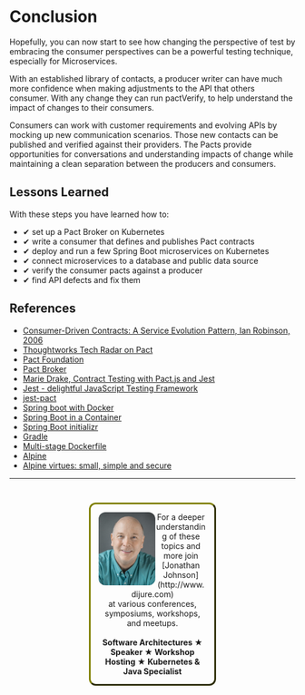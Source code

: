 # Conclusion #

Hopefully, you can now start to see how changing the perspective of test by embracing the consumer perspectives can be a powerful testing technique, especially for Microservices.

With an established library of contacts, a producer writer can have much more confidence when making adjustments to the API that others consumer. With any change they can run pactVerify, to help understand the impact of changes to their consumers.

Consumers can work with customer requirements and evolving APIs by mocking up new communication scenarios. Those new contacts can be published and verified against their providers. The Pacts provide opportunities for conversations and understanding impacts of change while maintaining a clean separation between the producers and consumers.

## Lessons Learned ##

With these steps you have learned how to:

- &#x2714; set up a Pact Broker on Kubernetes
- &#x2714; write a consumer that defines and publishes Pact contracts
- &#x2714; deploy and run a few Spring Boot microservices on Kubernetes
- &#x2714; connect microservices to a database and public data source
- &#x2714; verify the consumer pacts against a producer
- &#x2714; find API defects and fix them

## References ##

- [Consumer-Driven Contracts: A Service Evolution Pattern, Ian Robinson, 2006](https://martinfowler.com/articles/consumerDrivenContracts.html)
- [Thoughtworks Tech Radar on Pact](https://www.thoughtworks.com/radar/techniques/consumer-driven-contract-testing)
- [Pact Foundation](https://pact.io/)
- [Pact Broker](https://github.com/pact-foundation/pact_broker)
- [Marie Drake, Contract Testing with Pact.js and Jest](https://www.mariedrake.com/post/contract-testing-with-pact-js-and-jest)
- [Jest - delightful JavaScript Testing Framework](https://jestjs.io/)
- [jest-pact](https://github.com/pact-foundation/jest-pact)
- [Spring boot with Docker](https://spring.io/guides/gs/spring-boot-docker/)
- [Spring Boot in a Container](https://spring.io/blog/2018/11/08/spring-boot-in-a-container)
- [Spring Boot initializr](https://github.com/spring-io/initializr)
- [Gradle](https://gradle.org)
- [Multi-stage Dockerfile](https://docs.docker.com/develop/develop-images/multistage-build/)
- [Alpine](https://en.wikipedia.org/wiki/Alpine_Linux)
- [Alpine virtues: small, simple and secure](https://alpinelinux.org/about/)

------
<p style="text-align: center; padding: 1em; margin: 3em; margin-left: 10em; margin-right: 10em; border-; 1px; border-color: olive;  border-radius: 12px; border-style:outset">
<img align="left" src="./assets/jonathan-johnson.jpg" width="100" style="border-radius: 12px">
For a deeper understanding of these topics and more join <br>[Jonathan Johnson](http://www.dijure.com)<br> at various conferences, symposiums, workshops, and meetups.
<br><br>
<b>Software Architectures ★ Speaker ★ Workshop Hosting ★ Kubernetes & Java Specialist</b>
</p>
